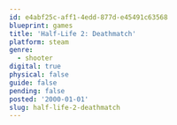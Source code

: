```yaml
---
id: e4abf25c-aff1-4edd-877d-e45491c63568
blueprint: games
title: 'Half-Life 2: Deathmatch'
platform: steam
genre:
  - shooter
digital: true
physical: false
guide: false
pending: false
posted: '2000-01-01'
slug: half-life-2-deathmatch
---
```

